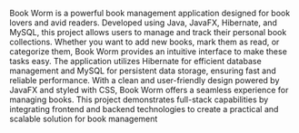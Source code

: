 Book Worm is a powerful book management application designed for book lovers and avid readers. Developed
              using Java, JavaFX, Hibernate, and MySQL, this project allows users to manage and track their personal
              book collections. Whether you want to add new books, mark them as read, or categorize them, Book Worm
              provides an intuitive interface to make these tasks easy. The application utilizes Hibernate for efficient
              database management and MySQL for persistent data storage, ensuring fast and reliable performance. With a
              clean and user-friendly design powered by JavaFX and styled with CSS, Book Worm offers a seamless
              experience for managing books. This project demonstrates full-stack capabilities by integrating frontend
              and backend technologies to create a practical and scalable solution for book management
